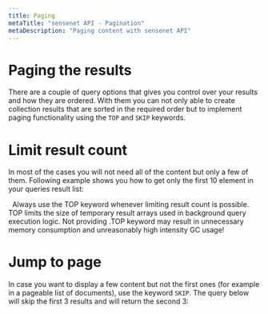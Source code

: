 ```yaml
---
title: Paging
metaTitle: "sensenet API - Pagination"
metaDescription: "Paging content with sensenet API"
---
```


# Paging the results

There are a couple of query options that gives you control over your results and how they are ordered. With them you can not only able to create collection results that are sorted in the required order but to implement paging functionality using the `TOP` and `SKIP` keywords.

# Limit result count

In most of the cases you will not need all of the content but only a few of them. Following example shows you how to get only the first 10 element in your queries result list:

<tab category="querying" article="query-paging" example="top" />
&nbsp;
<note severity="error">
Always use the TOP keyword whenever limiting result count is possible. TOP limits the size of temporary result arrays used in background query execution logic. Not providing .TOP keyword may result in unnecessary memory consumption and unreasonably high intensity GC usage!
</note>

# Jump to page

In case you want to display a few content but not the first ones (for example in a pageable list of documents), use the keyword `SKIP`. The query below will skip the first 3 results and will return the second 3:

<tab category="querying" article="query-paging" example="skip-and-top" />
